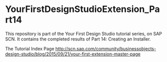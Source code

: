 # YourFirstDesignStudioExtension_Part14
This repository is part of the Your First Design Studio tutorial series, on SAP SCN. It contains the completed results of Part 14: Creating an Installer.

The Tutorial Index Page http://scn.sap.com/community/businessobjects-design-studio/blog/2015/09/21/your-first-extension-master-page
